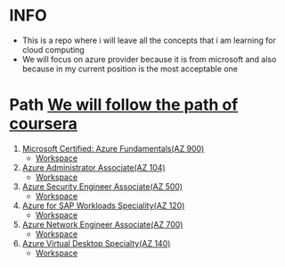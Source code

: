 # INFO
- This is a repo where i will leave all the concepts that i am learning for cloud computing
- We will focus on azure provider because it is from microsoft and also because in my current position is the most acceptable one
# Path [We will follow the path of coursera](https://www.coursera.org/articles/azure-certification-path)
1. [Microsoft Certified: Azure Fundamentals(AZ 900)](https://learn.microsoft.com/en-us/credentials/certifications/azure-fundamentals/?practice-assessment-type=certification)
   - [Workspace](./1/readme.md)
2. [Azure Administrator Associate(AZ 104)](https://learn.microsoft.com/en-us/credentials/certifications/azure-administrator/?practice-assessment-type=certification)
   - [Workspace](./2/readme.md)
3. [Azure Security Engineer Associate(AZ 500)](https://learn.microsoft.com/en-us/credentials/certifications/azure-security-engineer/?practice-assessment-type=certification)
   - [Workspace](./3/readme.md)
4. [Azure for SAP Workloads Speciality(AZ 120)](https://learn.microsoft.com/en-us/credentials/certifications/azure-for-sap-workloads-specialty/?practice-assessment-type=certification)
   - [Workspace](./4/readme.md)
5. [Azure Network Engineer Associate(AZ 700)](https://learn.microsoft.com/en-us/credentials/certifications/azure-network-engineer-associate/?practice-assessment-type=certification)
   - [Workspace](./5/readme.md)
6. [Azure Virtual Desktop Specialty(AZ 140)](https://learn.microsoft.com/en-us/credentials/certifications/azure-network-engineer-associate/?practice-assessment-type=certification)
   - [Workspace](./6/readme.md)